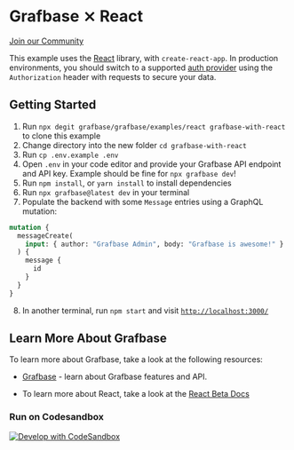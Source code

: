 # Grafbase ⨯ React

[Join our Community](https://grafbase.com/community)

This example uses the [React](https://reactjs.org/docs/getting-started.html) library, with `create-react-app`. In production environments, you should switch to a supported [auth provider](https://grafbase.com/docs/auth/providers) using the `Authorization` header with requests to secure your data.

## Getting Started

1. Run `npx degit grafbase/grafbase/examples/react grafbase-with-react` to clone this example
2. Change directory into the new folder `cd grafbase-with-react`
3. Run `cp .env.example .env`
4. Open `.env` in your code editor and provide your Grafbase API endpoint and API key. Example should be fine for `npx grafbase dev`!
5. Run `npm install`, or `yarn install` to install dependencies
6. Run `npx grafbase@latest dev` in your terminal
7. Populate the backend with some `Message` entries using a GraphQL mutation:

```graphql
mutation {
  messageCreate(
    input: { author: "Grafbase Admin", body: "Grafbase is awesome!" }
  ) {
    message {
      id
    }
  }
}
```

8. In another terminal, run `npm start` and visit [`http://localhost:3000/`](http://localhost:3000/)

## Learn More About Grafbase

To learn more about Grafbase, take a look at the following resources:

- [Grafbase](https://grafbase.com/) - learn about Grafbase features and API.

- To learn more about React, take a look at the [React Beta Docs](https://beta.reactjs.org/)

### Run on Codesandbox

[![Develop with CodeSandbox](https://codesandbox.io/static/img/play-codesandbox.svg)](https://githubbox.com/grafbase/grafbase/tree/main/examples/react)

